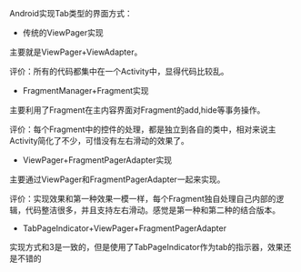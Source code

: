 Android实现Tab类型的界面方式：

- 传统的ViewPager实现

主要就是ViewPager+ViewAdapter。

评价：所有的代码都集中在一个Activity中，显得代码比较乱。

- FragmentManager+Fragment实现

主要利用了Fragment在主内容界面对Fragment的add,hide等事务操作。

评价：每个Fragment中的控件的处理，都是独立到各自的类中，相对来说主Activity简化了不少，可惜没有左右滑动的效果了。

- ViewPager+FragmentPagerAdapter实现

主要通过ViewPager和FragmentPagerAdapter一起来实现。

评价：实现效果和第一种效果一模一样，每个Fragment独自处理自己内部的逻辑，代码整洁很多，并且支持左右滑动。感觉是第一种和第二种的结合版本。

- TabPageIndicator+ViewPager+FragmentPagerAdapter

实现方式和3是一致的，但是使用了TabPageIndicator作为tab的指示器，效果还是不错的